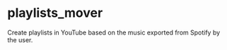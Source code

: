 # playlists_mover
Create playlists in YouTube based on the music exported from Spotify by the user. 
